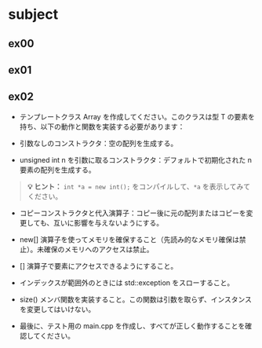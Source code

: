 # subject

## ex00

## ex01

## ex02

- テンプレートクラス Array を作成してください。このクラスは型 T の要素を持ち、以下の動作と関数を実装する必要があります：

- 引数なしのコンストラクタ：空の配列を生成する。

- unsigned int n を引数に取るコンストラクタ：デフォルトで初期化された n 要素の配列を生成する。
> **💡 ヒント：** `int *a = new int();` をコンパイルして、`*a` を表示してみてください。

- コピーコンストラクタと代入演算子：コピー後に元の配列またはコピーを変更しても、互いに影響を与えないようにする。

- new[] 演算子を使ってメモリを確保すること（先読み的なメモリ確保は禁止）。未確保のメモリへのアクセスは禁止。

- [] 演算子で要素にアクセスできるようにすること。

- インデックスが範囲外のときには std::exception をスローすること。

- size() メンバ関数を実装すること。この関数は引数を取らず、インスタンスを変更してはいけない。

- 最後に、テスト用の main.cpp を作成し、すべてが正しく動作することを確認してください。